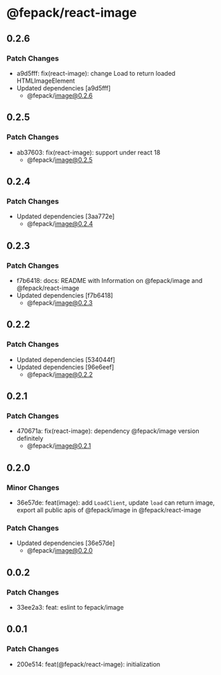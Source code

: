 # @fepack/react-image

## 0.2.6

### Patch Changes

- a9d5fff: fix(react-image): change Load to return loaded HTMLImageElement
- Updated dependencies [a9d5fff]
  - @fepack/image@0.2.6

## 0.2.5

### Patch Changes

- ab37603: fix(react-image): support under react 18
  - @fepack/image@0.2.5

## 0.2.4

### Patch Changes

- Updated dependencies [3aa772e]
  - @fepack/image@0.2.4

## 0.2.3

### Patch Changes

- f7b6418: docs: README with Information on @fepack/image and @fepack/react-image
- Updated dependencies [f7b6418]
  - @fepack/image@0.2.3

## 0.2.2

### Patch Changes

- Updated dependencies [534044f]
- Updated dependencies [96e6eef]
  - @fepack/image@0.2.2

## 0.2.1

### Patch Changes

- 470671a: fix(react-image): dependency @fepack/image version definitely
  - @fepack/image@0.2.1

## 0.2.0

### Minor Changes

- 36e57de: feat(image): add `LoadClient`, update `load` can return image, export all public apis of @fepack/image in @fepack/react-image

### Patch Changes

- Updated dependencies [36e57de]
  - @fepack/image@0.2.0

## 0.0.2

### Patch Changes

- 33ee2a3: feat: eslint to fepack/image

## 0.0.1

### Patch Changes

- 200e514: feat(@fepack/react-image): initialization
